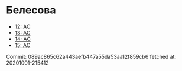 # Белесова
- [12: AC](12.md)
- [13: AC](13.md)
- [14: AC](14.md)
- [15: AC](15.md)

Commit: 089ac865c62a443aefb447a55da53aa12f859cb6
 fetched at: 20201001-215412
